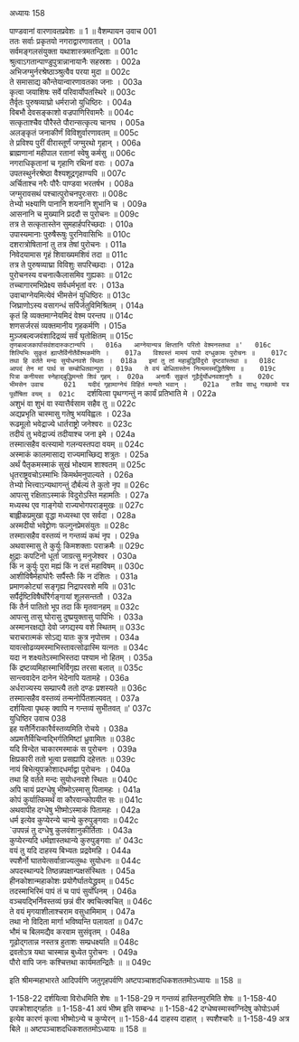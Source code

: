अध्यायः 158

पाण्डवानां वारणावतप्रवेशः ॥ 1 ॥
वैशम्पायन उवाच 	001  
ततः सर्वाः प्रकृतयो नगराद्वारणावतात् ।	001a  
सर्वमङ्गलसंयुक्ता यथाशास्त्रमतन्द्रिताः ॥	001c  
श्रुत्वाऽगतान्पाण्डुपुत्रान्नानायानैः सहस्रशः ।	002a  
अभिजग्मुर्नरश्रेष्ठाञ्श्रुत्वैव परया मुदा ॥	002c  
ते समासाद्य कौन्तेयान्वारणावतका जनाः ।	003a  
कृत्वा जयाशिषः सर्वे परिवार्योपतस्थिरे ॥	003c  
तैर्वृतः पुरुषव्याघ्रो धर्मराजो युधिष्ठिरः ।	004a  
विबभौ देवसङ्काशो वज्रपाणिरिवामरैः ॥	004c  
सत्कृताश्चैव पौरैस्ते पौरान्सत्कृत्य चानघ ।	005a  
अलङ्कृतं जनाकीर्णं विविशुर्वारणावतम् ॥	005c  
ते प्रविश्य पुरीं वीरास्तूर्णं जग्मुरथो गृहान् ।	006a  
ब्राह्मणानां महीपाल रतानां स्वेषु कर्मसु ॥	006c  
नगराधिकृतानां च गृहाणि रथिनां वराः ।	007a  
उपतस्थुर्नरश्रेष्ठा वैश्यशूद्रगृहाण्यपि ॥	007c  
अर्चिताश्च नरैः पौरैः पाण्डवा भरतर्षभ ।	008a  
जग्मुरावसथं पश्चात्पुरोचनपुरःसराः ॥	008c  
तेभ्यो भक्ष्याणि पानानि शयनानि शुभानि च ।	009a  
आसनानि च मुख्यानि प्रददौ स पुरोचनः ॥	009c  
तत्र ते सत्कृतास्तेन सुमहार्हपरिच्छदाः ।	010a  
उपास्यमानाः पुरुषैरूषुः पुरनिवासिभिः ॥	010c  
दशरात्रोषितानां तु तत्र तेषां पुरोचनः ।	011a  
निवेदयामास गृहं शिवाख्यमशिवं तदा ॥	011c  
तत्र ते पुरुषव्याघ्रा विविशुः सपरिच्छदाः ।	012a  
पुरोचनस्य वचनात्कैलासमिव गुह्यकाः ॥	012c  
तच्चागारमभिप्रेक्ष्य सर्वधर्मभृतां वरः ।	013a  
उवाचाग्नेयमित्येवं भीमसेनं युधिष्ठिरः ॥	013c  
जिघ्राणोऽस्य वसागन्धं सर्पिर्जतुविमिश्रितम् ।	014a  
कृतं हि व्यक्तमाग्नेयमिदं वेश्म परन्तप ॥	014c  
शणसर्जरसं व्यक्तमानीय गृहकर्मणि ।	015a  
मुञ्जबल्वजवंशादिद्रव्यं सर्वं घृतोक्षितम् ॥	015c  
`तृणबल्वजकार्पासवंशदारुकटान्यपि ।	016a  
आग्नेयान्यत्र क्षिप्तानि परितो वेश्मनस्तथा ॥'	016c  
शिल्पिभिः सुकृतं ह्याप्तैर्विनीतैर्वेश्मकर्मणि ।	017a  
विश्वस्तं मामयं पापो दग्धुकामः पुरोचनः ॥	017c  
तथा हि वर्तते मन्दः सुयोधनवशे स्थितः ।	018a  
इमां तु तां महाबुद्धिर्विदुरो दृष्टवांस्तथा ॥	018c  
आपदं तेन मां पार्थ स सम्बोधितवान्पुरा ।	019a  
ते वयं बोधितास्तेन नित्यमस्मद्धितैषिणा ॥	019c  
पित्रा कनीयसा स्नेहाद्बुद्धिमन्तो शिवं गृहम् ।	020a  
अनार्यैः सुकृतं गूढैर्दुर्योधनवशानुगैः ॥	020c  
भीमसेन उवाच 	021  
यदीदं गृहामाग्नेयं विहितं मन्यते भवान् ।	021a  
तत्रैव साधु गच्छामो यत्र पूर्वोषिता वयम् ॥	021c  
`दर्शयित्वा पृथग्गन्तुं न कार्यं प्रतिभाति मे ।	022a  
अशुभं वा शुभं वा स्यात्तैर्वसाम सहैव तु ॥	022c  
अद्यप्रभृति चास्मासु गतेषु भयविह्वलः ।	023a  
रूढमूलो भवेद्राज्ये धार्तराष्ट्रो जनेश्वरः ॥	023c  
तदीयं तु भवेद्राज्यं तदीयाश्च जना इमे ।	024a  
तस्मात्सहैव वत्स्यामो गलन्यस्तपदा वयम् ॥	024c  
अस्माकं कालमासाद्य राज्यमाच्छिद्य शत्रुतः ।	025a  
अर्थं पैतृकमस्माकं सुखं भोक्ष्याम शाश्वतम् ॥	025c  
धृतराष्ट्रवचोऽस्माभिः किमर्थमनुपाल्यते ।	026a  
तेभ्यो भित्त्वाऽन्यथागन्तुं दौर्बल्यं ते कुतो नृप ॥	026c  
आपत्सु रक्षिताऽस्माकं विदुरोऽस्ति महामतिः ।	027a  
मध्यस्थ एव गाङ्गेयो राज्यभोगपराङ्मुखः ॥	027c  
बाह्लीकप्रमुखा वृद्धा मध्यस्था एव सर्वदा ।	028a  
अस्मदीयो भवेद्द्रोणः फल्गुनप्रेमसंयुतः ॥	028c  
तस्मात्सहैव वस्तव्यं न गन्तव्यं कथं नृप ।	029a  
अथवास्मासु ते कुर्युः किमशक्ताः पराक्रमैः ॥	029c  
क्षुद्राः कपटिनो धूर्ता जाग्रत्सु मनुजेश्वर ।	030a  
किं न कुर्युः पुरा मह्यं किं न दत्तं महाविषम् ॥	030c  
आशीविषैर्महाघोरैः सर्पैस्तैः किं न दंशितः ।	031a  
प्रमाणकोट्यां सङ्गृह्य निद्रापरवशे मयि ॥	031c  
सर्पैर्दृष्टिविषैर्घोरैर्गङ्गायां शूलसन्ततौ ।	032a  
किं तैर्न पातितो भूप तदा किं मृतवानहम् ॥	032c  
आपत्सु तासु घोरासु दुष्प्रयुक्तासु पापिभिः ।	033a  
अस्मानरक्षद्यो देवो जगद्यस्य वशे स्थितम् ॥	033c  
चराचरात्मकं सोऽद्य यातः कुत्र नृपोत्तम ।	034a  
यावत्सोढव्यमस्माभिस्तावत्सोढास्मि यत्नतः ॥	034c  
यदा न शक्ष्यतेऽस्माभिस्तदा पश्याम नो हितम् ।	035a  
किं द्रष्टव्यमिहास्माभिर्विगृह्य तरसा बलात् ॥	035c  
सान्त्ववादेन दानेन भेदेनापि यतामहे ।	036a  
अर्धराज्यस्य सम्प्राप्त्यै ततो दण्डः प्रशस्यते ॥	036c  
तस्मात्सहैव वस्तव्यं तन्मनोर्पितशल्यवत् ।	037a  
दर्शयित्वा पृथक् क्वापि न गन्तव्यं सुभीतवत् ॥'	037c  
युधिष्ठिर उवाच 	038  
इह यत्तैर्निराकारैर्वस्तव्यमिति रोचये ।	038a  
अप्रमत्तैर्विचिन्वद्भिर्गतिमिष्टां ध्रुवामितः ॥	038c  
यदि विन्देत चाकारमस्माकं स पुरोचनः ।	039a  
क्षिप्रकारी ततो भूत्वा प्रसह्यापि दहेत्ततः ॥	039c  
नायं बिभेत्युपक्रोशादधर्माद्वा पुरोचनः ।	040a  
तथा हि वर्तते मन्दः सुयोधनवशे स्थितः ॥	040c  
अपि चायं प्रदग्धेषु भीष्मोऽस्मासु पितामहः ।	041a  
कोपं कुर्यात्किमर्थं वा कौरवान्कोपयीत सः ॥	041c  
अथवापीह दग्धेषु भीष्मोऽस्माकं पितामहः ।	042a  
धर्म इत्येव कुप्येरन्ये चान्ये कुरुपुङ्गवाः ॥	042c  
`उपपन्नं तु दग्धेषु कुलवंशानुकीर्तिताः ।	043a  
कुप्येरन्यदि धर्मज्ञास्तथान्ये कुरुपुङ्गवाः ॥'	043c  
वयं तु यदि दाहस्य बिभ्यतः प्रद्रवेमहि ।	044a  
स्पशैर्नो घातयेत्सर्वान्राज्यलुब्धः सुयोधनः ॥	044c  
अपदस्थान्पदे तिष्ठन्नपक्षान्पक्षसंस्थितः ।	045a  
हीनकोशान्महाकोशः प्रयोगैर्घातयेद्ध्रुवम् ॥	045c  
तदस्माभिरिमं पापं तं च पापं सुयोधनम् ।	046a  
वञ्चयद्भिर्निवस्तव्यं छन्नं वीर क्वचित्क्वचित् ॥	046c  
ते वयं मृगयाशीलाश्चराम वसुधामिमाम् ।	047a  
तथा नो विदिता मार्गा भविष्यन्ति पलायतां ॥	047c  
भौमं च बिलमद्यैव करवाम सुसंवृतम् ।	048a  
गूढोद्गतान्न नस्तत्र हुताशः सम्प्रधक्ष्यति ॥	048c  
द्रवतोऽत्र यथा चास्मान्न बुध्येत पुरोचनः ।	049a  
पौरो वापि जनः कश्चित्तथा कार्यमतन्द्रितैः ॥ ॥	049c  

इति श्रीमन्महाभारते आदिपर्वणि जतुगृहपर्वणि अष्टपञ्चाशदधिकशततमोऽध्यायः ॥ 158 ॥

1-158-22 दर्शयित्वा विरोधमिति शेषः ॥ 1-158-29 न गन्तव्यं हास्तिनपुरमिति शेषः ॥ 1-158-40 उपक्रोशाद्गर्हातः ॥ 1-158-41 अयं भीष्म इति सम्बन्धः ॥ 1-158-42 दग्धेष्वस्मास्वग्निदेषु कोपोऽधर्म इत्येव कारणं कृत्वा भीष्मोऽन्ये च कुप्येरन् ॥ 1-158-44 दाहस्य दाहात् । स्पशैश्चारैः ॥ 1-158-49 अत्र बिले ॥ अष्टपञ्चाशदधिकशततमोऽध्यायः ॥ 158 ॥
